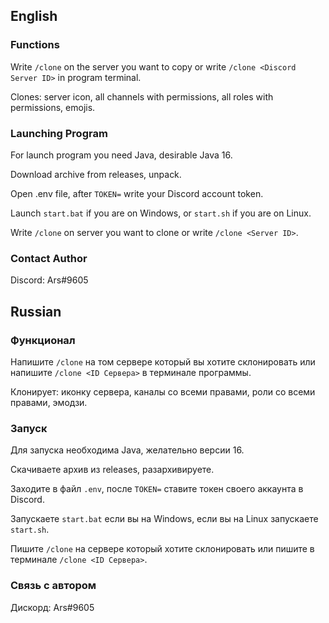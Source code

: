## English

### Functions

Write `/clone` on the server you want to copy or write `/clone <Discord Server ID>` in program terminal.

Clones: server icon, all channels with permissions, all roles with permissions, emojis.

### Launching Program

For launch program you need Java, desirable Java 16.

Download archive from releases, unpack.

Open .env file, after `TOKEN=` write your Discord account token.

Launch `start.bat` if you are on Windows, or `start.sh` if you are on Linux.

Write `/clone` on server you want to clone or write `/clone <Server ID>`.

### Contact Author

Discord: Ars#9605

## Russian

### Функционал

Напишите `/clone` на том сервере который вы хотите склонировать или напишите `/clone <ID Сервера>` в терминале программы.

Клонирует: иконку сервера, каналы со всеми правами, роли со всеми правами, эмодзи.

### Запуск

Для запуска необходима Java, желательно версии 16.

Скачиваете архив из releases, разархивируете.

Заходите в файл `.env`, после `TOKEN=` ставите токен своего аккаунта в Discord.

Запускаете `start.bat` если вы на Windows, если вы на Linux запускаете `start.sh`.

Пишите `/clone` на сервере который хотите склонировать или пишите в терминале `/clone <ID Сервера>`.

### Связь с автором

Дискорд: Ars#9605